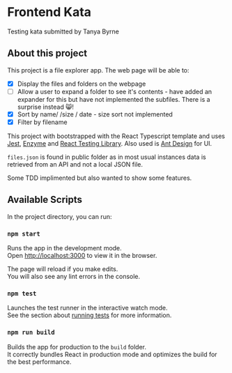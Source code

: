 # Frontend Kata

Testing kata submitted by Tanya Byrne

## About this project

This project is a file explorer app. The web page will be able to: 
 - [x] Display the files and folders on the webpage
 - [ ] Allow a user to expand a folder to see it's contents - have added an expander for this but have not implemented the subfiles. There is a surprise instead :smile_cat:!
 - [x] Sort by name/ /size / date - size sort not implemented 
 - [X] Filter by filename

This project with bootstrapped with the React Typescript template and uses [Jest](https://jestjs.io/), [Enzyme](https://enzymejs.github.io/enzyme/) and [React Testing Library](https://testing-library.com/docs/react-testing-library/intro/). 
Also used is [Ant Design](https://ant.design/) for UI. 

```files.json``` is found in public folder as in most usual instances data is retrieved from an API and not a local JSON file. 

Some TDD implimented but also wanted to show some features. 

## Available Scripts

In the project directory, you can run:

### `npm start`

Runs the app in the development mode.\
Open [http://localhost:3000](http://localhost:3000) to view it in the browser.

The page will reload if you make edits.\
You will also see any lint errors in the console.

### `npm test`

Launches the test runner in the interactive watch mode.\
See the section about [running tests](https://facebook.github.io/create-react-app/docs/running-tests) for more information.

### `npm run build`

Builds the app for production to the `build` folder.\
It correctly bundles React in production mode and optimizes the build for the best performance.





